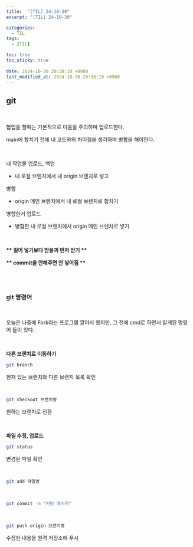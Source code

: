 ```yaml
---
title:  "[TIL] 24-10-30"
excerpt: "[TIL] 24-10-30"

categories:
  - TIL
tags:
  - [TIL]

toc: true
toc_sticky: true
 
date: 2024-10-30 20:38:10 +0900
last_modified_at: 2024-10-30 20:38:10 +0900
---
```


## git

<br>

협업을 할때는 기본적으로 다음을 주의하며 업로드한다.  

main에 합치기 전에 내 코드와의 차이점을 생각하며 병합을 해야한다.  

<br>

내 작업물 업로드, 백업  

- 내 로컬 브렌치에서 내 origin 브렌치로 넣고  


병합  

- origin 메인 브렌치에서 내 로컬 브렌치로 합치기  

병합한거 업로드  

- 병합한 내 로컬 브렌치에서 origin 메인 브렌치로 넣기  

<br>

**\*\* 밀어 넣기보다 받을꺼 먼저 받기 \*\***

**\*\* commit을 안해주면 안 넣어짐 \*\***

<br>

<br>

### git 명령어

<br>

오늘은 나중에 Fork라는 프로그램 깔아서 했지만, 그 전에 cmd로 하면서 알게된 명령어 들이 있다.

<br>

**다른 브랜치로 이동하기**

```bash
git branch
```

현재 있는 브랜치와 다른 브랜치 목록 확인

<br>

```bash
git checkout 브랜치명
```

원하는 브랜치로 전환

<br>

**파일 수정, 업로드**

```bash
git status
```

변경된 파일 확인

<br>

```bash
git add 파일명
```

<br>

```bash
git commit -m "커밋 메시지"
```

<br>

```bash
git push origin 브랜치명
```

수정한 내용을 원격 저장소에 푸시

